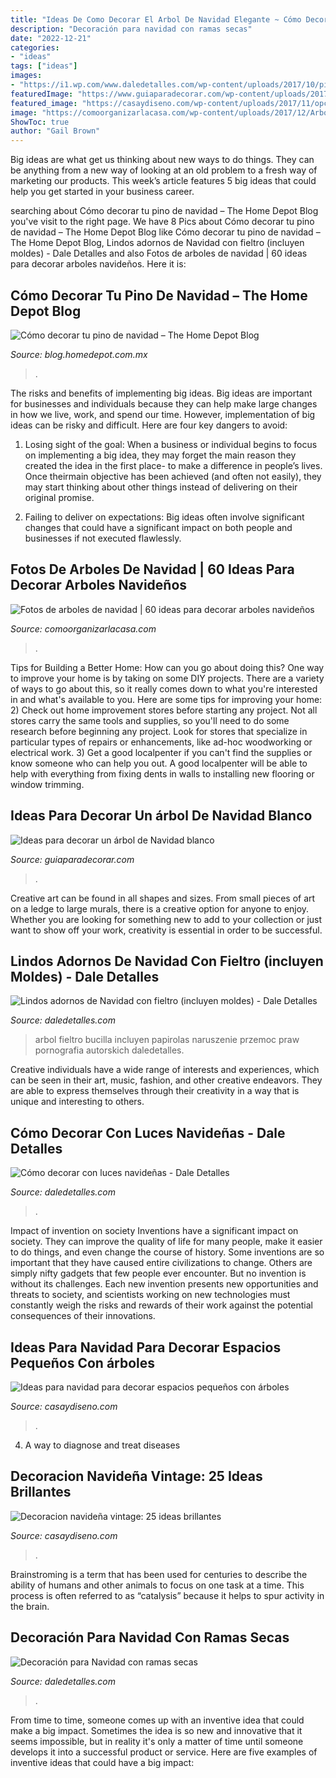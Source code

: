 ```yaml
---
title: "Ideas De Como Decorar El Arbol De Navidad Elegante ~ Cómo Decorar Con Luces Navideñas"
description: "Decoración para navidad con ramas secas"
date: "2022-12-21"
categories:
- "ideas"
tags: ["ideas"]
images:
- "https://i1.wp.com/www.daledetalles.com/wp-content/uploads/2017/10/pino-de-fieltro.jpg?resize=508%2C680"
featuredImage: "https://www.guiaparadecorar.com/wp-content/uploads/2017/12/arbol-navidad-blanco-9.jpg"
featured_image: "https://casaydiseno.com/wp-content/uploads/2017/11/opciones-decorar-pared-navidad-arbol.jpg"
image: "https://comoorganizarlacasa.com/wp-content/uploads/2017/12/Arbol-de-Navidad-60-ideas-Preciosas-para-Decorar-87-649x1024.jpg"
ShowToc: true
author: "Gail Brown"
---
```



Big ideas are what get us thinking about new ways to do things. They can be anything from a new way of looking at an old problem to a fresh way of marketing our products. This week’s article features 5 big ideas that could help you get started in your business career.

	

		
searching about Cómo decorar tu pino de navidad – The Home Depot Blog you've visit to the right page. We have 8 Pics about Cómo decorar tu pino de navidad – The Home Depot Blog like Cómo decorar tu pino de navidad – The Home Depot Blog, Lindos adornos de Navidad con fieltro (incluyen moldes) - Dale Detalles and also Fotos de arboles de navidad | 60 ideas para decorar arboles navideños. Here it is:
		
    
## Cómo Decorar Tu Pino De Navidad – The Home Depot Blog

<img loading=lazy src="https://blog.homedepot.com.mx/wp-content/uploads/2019/10/NavidadArbol.jpg" onerror="this.onerror=null;this.src='https://tse1.mm.bing.net/th?id=OIP.H4hmWWWeZ33aHMuOqYYpVAHaGG&amp;pid=15.1';" alt="Cómo decorar tu pino de navidad – The Home Depot Blog">

_Source: blog.homedepot.com.mx_

>. 

	

The risks and benefits of implementing big ideas.
Big ideas are important for businesses and individuals because they can help make large changes in how we live, work, and spend our time. However, implementation of big ideas can be risky and difficult. Here are four key dangers to avoid:
1. Losing sight of the goal: When a business or individual begins to focus on implementing a big idea, they may forget the main reason they created the idea in the first place- to make a difference in people’s lives. Once theirmain objective has been achieved (and often not easily), they may start thinking about other things instead of delivering on their original promise.

2. Failing to deliver on expectations: Big ideas often involve significant changes that could have a significant impact on both people and businesses if not executed flawlessly.

    
## Fotos De Arboles De Navidad | 60 Ideas Para Decorar Arboles Navideños

<img loading=lazy src="https://comoorganizarlacasa.com/wp-content/uploads/2017/12/Arbol-de-Navidad-60-ideas-Preciosas-para-Decorar-87-649x1024.jpg" onerror="this.onerror=null;this.src='https://tse4.mm.bing.net/th?id=OIP.au-kM-jq8T34krmGuYhENwHaLr&amp;pid=15.1';" alt="Fotos de arboles de navidad | 60 ideas para decorar arboles navideños">

_Source: comoorganizarlacasa.com_

>. 

	

Tips for Building a Better Home: How can you go about doing this?
One way to improve your home is by taking on some DIY projects. There are a variety of ways to go about this, so it really comes down to what you're interested in and what's available to you. Here are some tips for improving your home: 
2) Check out home improvement stores before starting any project. Not all stores carry the same tools and supplies, so you'll need to do some research before beginning any project. Look for stores that specialize in particular types of repairs or enhancements, like ad-hoc woodworking or electrical work. 
3) Get a good localpenter if you can't find the supplies or know someone who can help you out. A good localpenter will be able to help with everything from fixing dents in walls to installing new flooring or window trimming.

    
## Ideas Para Decorar Un árbol De Navidad Blanco

<img loading=lazy src="https://www.guiaparadecorar.com/wp-content/uploads/2017/12/arbol-navidad-blanco-9.jpg" onerror="this.onerror=null;this.src='https://tse2.mm.bing.net/th?id=OIP.bGd3wdsuNC3AQdITQ-dqUgHaLH&amp;pid=15.1';" alt="Ideas para decorar un árbol de Navidad blanco">

_Source: guiaparadecorar.com_

>. 

	

Creative art can be found in all shapes and sizes. From small pieces of art on a ledge to large murals, there is a creative option for anyone to enjoy. Whether you are looking for something new to add to your collection or just want to show off your work, creativity is essential in order to be successful.

    
## Lindos Adornos De Navidad Con Fieltro (incluyen Moldes) - Dale Detalles

<img loading=lazy src="https://i1.wp.com/www.daledetalles.com/wp-content/uploads/2017/10/pino-de-fieltro.jpg?resize=508%2C680" onerror="this.onerror=null;this.src='https://tse1.mm.bing.net/th?id=OIP.OSdtx4fW38reZuL2xivYCQHaJ6&amp;pid=15.1';" alt="Lindos adornos de Navidad con fieltro (incluyen moldes) - Dale Detalles">

_Source: daledetalles.com_

>arbol fieltro bucilla incluyen papirolas naruszenie przemoc praw pornografia autorskich daledetalles. 

	

Creative individuals have a wide range of interests and experiences, which can be seen in their art, music, fashion, and other creative endeavors. They are able to express themselves through their creativity in a way that is unique and interesting to others.

    
## Cómo Decorar Con Luces Navideñas - Dale Detalles

<img loading=lazy src="https://i1.wp.com/www.daledetalles.com/wp-content/uploads/2016/12/decoracion-con-luces8.jpg" onerror="this.onerror=null;this.src='https://tse1.mm.bing.net/th?id=OIP.FpY6YbUjJGwyMonjde0OxwHaJ4&amp;pid=15.1';" alt="Cómo decorar con luces navideñas - Dale Detalles">

_Source: daledetalles.com_

>. 

	

Impact of invention on society
Inventions have a significant impact on society. They can improve the quality of life for many people, make it easier to do things, and even change the course of history. Some inventions are so important that they have caused entire civilizations to change. Others are simply nifty gadgets that few people ever encounter. But no invention is without its challenges. Each new invention presents new opportunities and threats to society, and scientists working on new technologies must constantly weigh the risks and rewards of their work against the potential consequences of their innovations.

    
## Ideas Para Navidad Para Decorar Espacios Pequeños Con árboles

<img loading=lazy src="https://casaydiseno.com/wp-content/uploads/2017/11/opciones-decorar-pared-navidad-arbol.jpg" onerror="this.onerror=null;this.src='https://tse1.mm.bing.net/th?id=OIP._ZjeFR_eUFGwvsFgL3CuJgHaKX&amp;pid=15.1';" alt="Ideas para navidad para decorar espacios pequeños con árboles">

_Source: casaydiseno.com_

>. 

	

4. A way to diagnose and treat diseases 

    
## Decoracion Navideña Vintage: 25 Ideas Brillantes

<img loading=lazy src="https://casaydiseno.com/wp-content/uploads/2015/08/decoracion-vintage-navidad-arbol-falso-blanco.jpg" onerror="this.onerror=null;this.src='https://tse2.mm.bing.net/th?id=OIP.qTKf8Ri7la314re8EfATSQHaKb&amp;pid=15.1';" alt="Decoracion navideña vintage: 25 ideas brillantes">

_Source: casaydiseno.com_

>. 

	

Brainstroming is a term that has been used for centuries to describe the ability of humans and other animals to focus on one task at a time. This process is often referred to as “catalysis” because it helps to spur activity in the brain.

    
## Decoración Para Navidad Con Ramas Secas

<img loading=lazy src="https://i0.wp.com/www.daledetalles.com/wp-content/uploads/2016/10/decoracion-con-ramas-secas4.jpg" onerror="this.onerror=null;this.src='https://tse2.mm.bing.net/th?id=OIP.TsUXLCMkaIF2Y9EoIPDZjgHaJ4&amp;pid=15.1';" alt="Decoración para Navidad con ramas secas">

_Source: daledetalles.com_

>. 

	

From time to time, someone comes up with an inventive idea that could make a big impact. Sometimes the idea is so new and innovative that it seems impossible, but in reality it's only a matter of time until someone develops it into a successful product or service. Here are five examples of inventive ideas that could have a big impact: 


